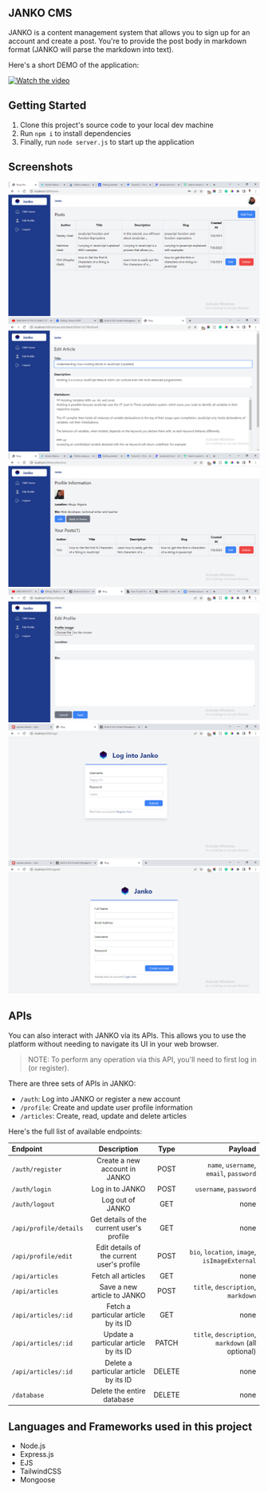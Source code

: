 ## JANKO CMS

JANKO is a content management system that allows you to sign up for an account and create a post. You're to provide the post body in markdown format (JANKO will parse the markdown into text).

Here's a short DEMO of the application:

[![Watch the video](https://img.youtube.com/vi/MGnj7CuweWs/hqdefault.jpg)](https://youtu.be/MGnj7CuweWs)

## Getting Started

1. Clone this project's source code to your local dev machine
2. Run `npm i` to install dependencies
3. Finally, run `node server.js` to start up the application

## Screenshots

![homepage](images/1.png)
![edit article page](images/2.png)
![user profile page](images/3.png)
![edit profile page](images/4.png)
![login page](images/5.png)
![register account page](images/6.png)

## APIs

You can also interact with JANKO via its APIs. This allows you to use the platform without needing to navigate its UI in your web browser.

> NOTE: To perform any operation via this API, you'll need to first log in (or register).

There are three sets of APIs in JANKO:

- `/auth`: Log into JANKO or register a new account
- `/profile`: Create and update user profile information
- `/articles`: Create, read, update and delete articles

Here's the full list of available endpoints:

| Endpoint               |                Description                 |  Type  |                                           Payload |
| :--------------------- | :----------------------------------------: | :----: | ------------------------------------------------: |
| `/auth/register`       |       Create a new account in JANKO        |  POST  |           `name`, `username`, `email`, `password` |
| `/auth/login`          |              Log in to JANKO               |  POST  |                            `username`, `password` |
| `/auth/logout`         |              Log out of JANKO              |  GET   |                                              none |
| `/api/profile/details` | Get details of the current user's profile  |  GET   |                                              none |
| `/api/profile/edit`    | Edit details of the current user's profile |  POST  |     `bio`, `location`, `image`, `isImageExternal` |
| `/api/articles`        |             Fetch all articles             |  GET   |                                              none |
| `/api/articles`        |        Save a new article to JANKO         |  POST  |                `title`, `description`, `markdown` |
| `/api/articles/:id`    |    Fetch a particular article by its ID    |  GET   |                                              none |
| `/api/articles/:id`    |   Update a particular article by its ID    | PATCH  | `title`, `description`, `markdown` (all optional) |
| `/api/articles/:id`    |   Delete a particular article by its ID    | DELETE |                                              none |
| `/database`            |         Delete the entire database         | DELETE |                                              none |

## Languages and Frameworks used in this project

- Node.js
- Express.js
- EJS
- TailwindCSS
- Mongoose
